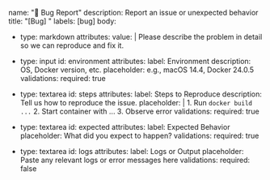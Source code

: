 name: "🐞 Bug Report"
description: Report an issue or unexpected behavior
title: "[Bug] <short description>"
labels: [bug]
body:
  - type: markdown
    attributes:
      value: |
        Please describe the problem in detail so we can reproduce and fix it.

  - type: input
    id: environment
    attributes:
      label: Environment
      description: OS, Docker version, etc.
      placeholder: e.g., macOS 14.4, Docker 24.0.5
    validations:
      required: true

  - type: textarea
    id: steps
    attributes:
      label: Steps to Reproduce
      description: Tell us how to reproduce the issue.
      placeholder: |
        1. Run `docker build ...`
        2. Start container with ...
        3. Observe error
    validations:
      required: true

  - type: textarea
    id: expected
    attributes:
      label: Expected Behavior
      placeholder: What did you expect to happen?
    validations:
      required: true

  - type: textarea
    id: logs
    attributes:
      label: Logs or Output
      placeholder: Paste any relevant logs or error messages here
    validations:
      required: false
